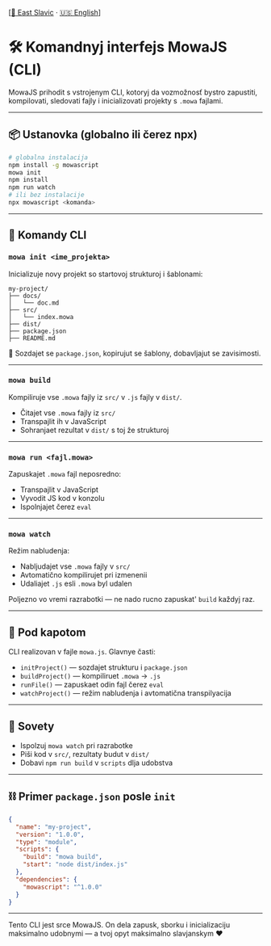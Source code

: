[[🌲 East Slavic](east/05_cli.md) · [🇺🇸 English](en/05_cli.md)]

# 🛠️ Komandnyj interfejs MowaJS (CLI)

MowaJS prihodit s vstrojenym CLI, kotoryj da vozmožnosť bystro zapustiti, kompilovati, sledovati fajly i inicializovati projekty s `.mowa` fajlami.

---

## 📦 Ustanovka (globalno ili čerez npx)

```bash
# globalna instalacija
npm install -g mowascript
mowa init
npm install
npm run watch
# ili bez instalacije
npx mowascript <komanda>
```

---

## 🔧 Komandy CLI

### `mowa init <ime_projekta>`
Inicializuje novy projekt so startovoj strukturoj i šablonami:

```
my-project/
├── docs/
│   └── doc.md
├── src/
│   └── index.mowa
├── dist/
├── package.json
├── README.md
```

🧩 Sozdajet se `package.json`, kopirujut se šablony, dobavljajut se zavisimosti.

---

### `mowa build`
Kompiliruje vse `.mowa` fajly iz `src/` v `.js` fajly v `dist/`.

- Čitajet vse `.mowa` fajly iz `src/`
- Transpajlit ih v JavaScript
- Sohranjaet rezultat v `dist/` s toj že strukturoj

---

### `mowa run <fajl.mowa>`
Zapuskajet `.mowa` fajl neposredno:

- Transpajlit v JavaScript
- Vyvodit JS kod v konzolu
- Ispolnjajet čerez `eval`

---

### `mowa watch`
Režim nabludenja:

- Nabljudajet vse `.mowa` fajly v `src/`
- Avtomatično kompilirujet pri izmenenii
- Udaliajet `.js` esli `.mowa` byl udalen

Poljezno vo vremi razrabotki — ne nado rucno zapuskat' `build` každyj raz.

---

## 📄 Pod kapotom
CLI realizovan v fajle `mowa.js`. Glavnye časti:

- `initProject()` — sozdajet strukturu i `package.json`
- `buildProject()` — kompiliruet `.mowa` → `.js`
- `runFile()` — zapuskaet odin fajl čerez `eval`
- `watchProject()` — režim nabludenja i avtomatična transpilyacija

---

## 🧠 Sovety
- Ispolzuj `mowa watch` pri razrabotke
- Piši kod v `src/`, rezultaty budut v `dist/`
- Dobavi `npm run build` v `scripts` dlja udobstva

---

## ⛓ Primer `package.json` posle `init`

```json
{
  "name": "my-project",
  "version": "1.0.0",
  "type": "module",
  "scripts": {
    "build": "mowa build",
    "start": "node dist/index.js"
  },
  "dependencies": {
    "mowascript": "^1.0.0"
  }
}
```

---

Tento CLI jest srce MowaJS. On dela zapusk, sborku i inicializaciju maksimalno udobnymi — a tvoj opyt maksimalno slavjanskym ❤️

